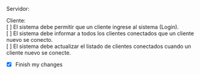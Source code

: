 Servidor:  
  
Cliente:  
[ ] El sistema debe permitir que un cliente ingrese al sistema (Login).  
[ ] El sistema debe informar a todos los clientes conectados que un cliente nuevo se conecto.  
[ ] El sistema debe actualizar el listado de clientes conectados cuando un cliente nuevo se conecte.  
- [x] Finish my changes  


  